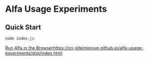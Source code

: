 # Alfa Usage Experiments

## Quick Start

```sh
node index.js
```

[Run Alfa in the Browser](https://rcj-siteimprove.github.io/alfa-usage-experiments/dist/index.html)https://rcj-siteimprove.github.io/alfa-usage-experiments/dist/index.html

